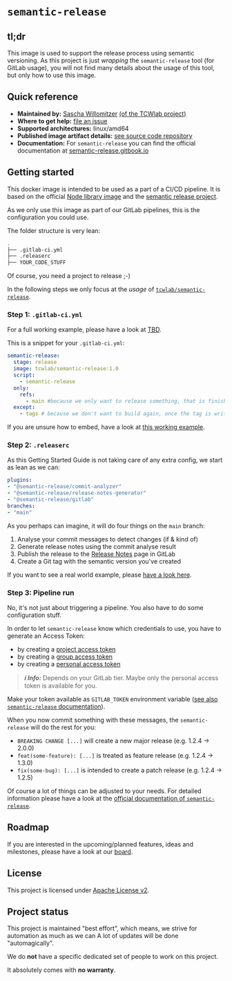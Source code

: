 # `semantic-release`

## tl;dr

This image is used to support the release process using semantic versioning.
As this project is just _wrapping_ the `semantic-release` tool (for GitLab usage),
you will not find many details about the usage of this tool, but only how to use this image.

## Quick reference

- **Maintained by:** [Sascha Willomitzer](https://thechameleonway.com) [(of the TCWlab project)](https://gitlab.com/sascha_willomitzer)
- **Where to get help:** [file an issue](https://gitlab.com/tcwlab.com/saas/baseline/images/semantic-release/-/issues)
- **Supported architectures:** linux/amd64
- **Published image artifact details:** [see source code repository](https://gitlab.com/tcwlab.com/saas/baseline/images/semantic-release/-/tree/main)
- **Documentation:** For `semantic-release` you can find the official documentation at [semantic-release.gitbook.io](https://semantic-release.gitbook.io/semantic-release/)

## Getting started

This docker image is intended to be used as a part of a CI/CD pipeline. It is based on the official
[Node library image](https://hub.docker.com/_/node) and the [semantic release project](https://github.com/semantic-release).

As we only use this image as part of our GitLab pipelines, this is the configuration you could use.

The folder structure is very lean:

```bash
.
├── .gitlab-ci.yml
├── .releaserc
├── YOUR_CODE_STUFF
```

Of course, you need a project to release ;-)

In the following steps we only focus at the _usage_ of
[`tcwlab/semantic-release`](https://hub.docker.com/r/tcwlab/semantic-release).

### Step 1: `.gitlab-ci.yml`

For a full working example, please have a look at
[TBD](https://gitlab.com/tcwlab.com/saas/baseline/images/semantic-release/).

This is a snippet for your `.gitlab-ci.yml`:

```yaml
semantic-release:
  stage: release
  image: tcwlab/semantic-release:1.0
  script:
    - semantic-release
  only:
    refs:
      - main #because we only want to release something, that is finished
  except:
    - tags # because we don't want to build again, once the tag is written
```

If you are unsure how to embed, have a look at [this working example]().

### Step 2: `.releaserc`

As this Getting Started Guide is not taking care of any extra config, we start
as lean as we can:

```yaml
plugins:
- "@semantic-release/commit-analyzer"
- "@semantic-release/release-notes-generator"
- "@semantic-release/gitlab"
branches:
- "main"
```

As you perhaps can imagine, it will do four things on the `main` branch:

 1. Analyse your commit messages to detect changes (if & kind of)
 2. Generate release notes using the commit analyse result
 3. Publish the release to the [Release Notes](https://gitlab.com/tcwlab.com/saas/baseline/images/semantic-release/-/releases) page in GitLab
 4. Create a Git tag with the semantic version you've created

If you want to see a real world example, please [have a look here](https://gitlab.com/tcwlab.com/saas/baseline/images/semantic-release/-/blob/main/.releaserc).

### Step 3: Pipeline run

No, it's not just about triggering a pipeline. You also have to do some configuration stuff.

In order to let `semantic-release` know which credentials to use, you have to generate an Access Token:

 - by creating a [project access token](https://docs.gitlab.com/ee/user/project/settings/project_access_tokens.html)
 - by creating a [group access token](https://docs.gitlab.com/ee/user/group/settings/group_access_tokens.html)
 - by creating a [personal access token](https://docs.gitlab.com/ee/user/profile/personal_access_tokens.html)

> **_ℹ️ Info:_**  Depends on your GitLab tier. Maybe only the personal access token is available for you.

Make your token available as `GITLAB_TOKEN` environment variable ([see also `semantic-release` documentation](https://semantic-release.gitbook.io/semantic-release/usage/ci-configuration#authentication)).

When you now commit something with these messages, the `semantic-release` will do the rest for you:

 - `BREAKING CHANGE [...]` will create a new major release (e.g. 1.2.4 -> 2.0.0)
 - `feat(some-feature): [...]` is treated as feature release (e.g. 1.2.4 -> 1.3.0)
 - `fix(some-bug): [...]` is intended to create a patch release (e.g. 1.2.4 -> 1.2.5)

Of course a lot of things can be adjusted to your needs. For detailed information please have a look at the [official documentation of `semantic-release`](https://semantic-release.gitbook.io/).

## Roadmap
If you are interested in the upcoming/planned features, ideas and milestones,
please have a look at our [board](https://gitlab.com/tcwlab.com/saas/baseline/images/semantic-release/-/boards).

## License
This project is licensed under [Apache License v2](./LICENSE).

## Project status

This project is maintained "best effort", which means, we strive for automation as much as we can
A lot of updates will be done "automagically".

We do **not** have a specific dedicated set of people to work on this project.

It absolutely comes with **no warranty**.
